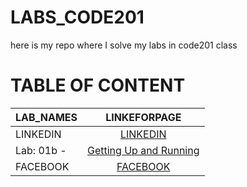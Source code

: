 # LABS_CODE201

here is my repo where I solve my labs in code201 class

# **TABLE OF CONTENT**

| LAB_NAMES  |                           LINKEFORPAGE                            |
| ---------- | :---------------------------------------------------------------: |
| LINKEDIN   | [LINKEDIN](https://www.linkedin.com/in/saadoun-dhirat-9b4086194/) |
| Lab: 01b - |   [Getting Up and Running](https://twitter.com/saadoun_dhirat)    |
| FACEBOOK   |      [FACEBOOK ](https://web.facebook.com/Saadoun.aldhirat/)      |
